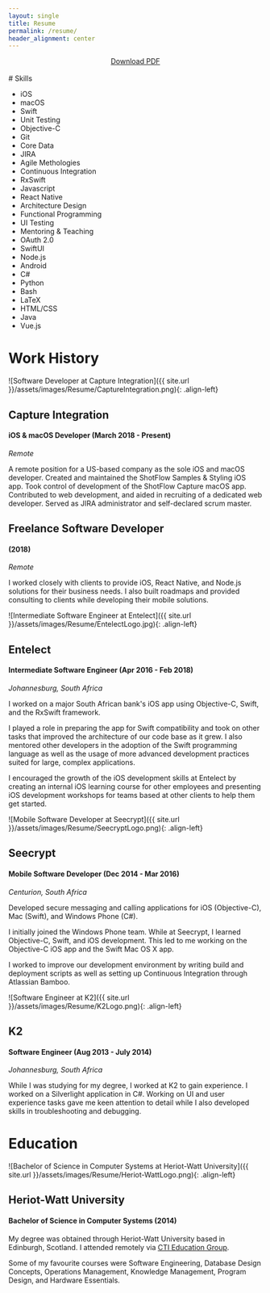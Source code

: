 ```yaml
---
layout: single
title: Resume
permalink: /resume/
header_alignment: center
---
```


<div style="text-align:center"> 
  <a target="_blank" rel="noopener" href="https://gitlab.com/keeganrush/CV/raw/master/Keegan%20Rush%20CV.pdf">Download PDF</a>
</div>
<br/>
# Skills

<div>
  <ul class="skills-list">
    <li class="skill-5">iOS</li>
    <li class="skill-5">macOS</li>
    <li class="skill-5">Swift</li>
    <li class="skill-5">Unit Testing</li>
    <li class="skill-5">Objective-C</li>
    <li class="skill-5">Git</li>
    <li class="skill-5">Core Data</li>
    <li class="skill-5">JIRA</li>
    <li class="skill-5">Agile Methologies</li>
    <li class="skill-4">Continuous Integration</li>
    <li class="skill-4">RxSwift</li>
    <li class="skill-4">Javascript</li>
    <li class="skill-4">React Native</li>
    <li class="skill-4">Architecture Design</li>
    <li class="skill-4">Functional Programming</li>
    <li class="skill-4">UI Testing</li>
    <li class="skill-4">Mentoring & Teaching</li>
    <li class="skill-4">OAuth 2.0</li>
    <li class="skill-3">SwiftUI</li>
    <li class="skill-3">Node.js</li>
    <li class="skill-3">Android</li>
    <li class="skill-3">C#</li>
    <li class="skill-3">Python</li>
    <li class="skill-3">Bash</li>
    <li class="skill-3">LaTeX</li>
    <li class="skill-3">HTML/CSS</li>
    <li class="skill-2">Java</li>
    <li class="skill-2">Vue.js</li>
  </ul>
</div>

# Work History

![Software Developer at Capture Integration]({{ site.url }}/assets/images/Resume/CaptureIntegration.png){: .align-left}
<h2 class="rightAlignedHeader">Capture Integration</h2>
<h4 class="rightAlignedHeader">iOS & macOS Developer (March 2018 - Present)</h4>
<i class="rightAlignedHeader">Remote</i>
<p style="clear:both;">
A remote position for a US-based company as the sole iOS and macOS developer. Created and maintained the ShotFlow Samples & Styling iOS app. Took control of development of the ShotFlow Capture macOS app. Contributed to web development, and aided in recruiting of a dedicated web developer. Served as JIRA administrator and self-declared scrum master.
</p>

<h2 class="rightAlignedHeader">Freelance Software Developer</h2>
<h4 class="rightAlignedHeader">(2018)</h4>
<i class="rightAlignedHeader">Remote</i>
<p style="clear:both;">
I worked closely with clients to provide iOS, React Native, and Node.js solutions for their business needs. I also built roadmaps and provided consulting to clients while developing their mobile solutions.
</p>

![Intermediate Software Engineer at Entelect]({{ site.url }}/assets/images/Resume/EntelectLogo.jpg){: .align-left}
<h2 class="rightAlignedHeader">Entelect</h2>
<h4 class="rightAlignedHeader"> Intermediate Software Engineer (Apr 2016 - Feb 2018)</h4>
<i class="rightAlignedHeader">Johannesburg, South Africa</i>
<p style="clear:both;">
I worked on a major South African bank's iOS app using Objective-C, Swift, and the RxSwift framework.
</p>
I played a role in preparing the app for Swift compatibility and took on other tasks that improved the architecture of our code base as it grew. I also mentored other developers in the adoption of the Swift programming language as well as the usage of more advanced development practices suited for large, complex applications.

I encouraged the growth of the iOS development skills at Entelect by creating an internal iOS learning course for other employees and presenting iOS development workshops for teams based at other clients to help them get started.

![Mobile Software Developer at Seecrypt]({{ site.url }}/assets/images/Resume/SeecryptLogo.png){: .align-left}
<h2 class="rightAlignedHeader">Seecrypt</h2>
<h4 class="rightAlignedHeader">Mobile Software Developer (Dec 2014 - Mar 2016)</h4>
<i class="rightAlignedHeader">Centurion, South Africa</i>
<p style="clear:both;">
Developed secure messaging and calling applications for iOS (Objective-C), Mac (Swift), and Windows Phone (C#).
</p>
I initially joined the Windows Phone team. While at Seecrypt, I learned Objective-C, Swift, and iOS development. This led to me working on the Objective-C iOS app and the Swift Mac OS X app.

I worked to improve our development environment by writing build and deployment scripts as well as setting up Continuous Integration through Atlassian Bamboo.

![Software Engineer at K2]({{ site.url }}/assets/images/Resume/K2Logo.png){: .align-left}
<h2 class="rightAlignedHeader">K2</h2>
<h4 class="rightAlignedHeader">Software Engineer (Aug 2013 - July 2014)</h4>
<i class="rightAlignedHeader">Johannesburg, South Africa</i>
<p style="clear:both;">
While I was studying for my degree, I worked at K2 to gain experience. I worked on a Silverlight application in C#. Working on UI and user experience tasks gave me keen attention to detail while I also developed skills in troubleshooting and debugging.
</p>

# Education

![Bachelor of Science in Computer Systems at Heriot-Watt University]({{ site.url }}/assets/images/Resume/Heriot-WattLogo.png){: .align-left}
<h2 class="rightAlignedHeader">Heriot-Watt University</h2>
<h4 class="rightAlignedHeader">Bachelor of Science in Computer Systems (2014)</h4>
<p style="clear:both;">
My degree was obtained through Heriot-Watt University based in Edinburgh, Scotland. I attended remotely via <a target="_blank" rel="noopener" href="https://www.cti.ac.za/">CTI Education Group</a>.
</p>

Some of my favourite courses were Software Engineering, Database Design Concepts, Operations Management, Knowledge Management, Program Design, and Hardware Essentials.
